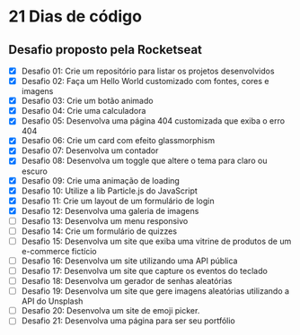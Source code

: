 # 21 Dias de código

## Desafio proposto pela Rocketseat

- [x] Desafio 01: Crie um repositório para listar os projetos desenvolvidos
- [x] Desafio 02: Faça um Hello World customizado com fontes, cores e imagens
- [x] Desafio 03: Crie um botão animado
- [x] Desafio 04: Crie uma calculadora
- [x] Desafio 05: Desenvolva uma página 404 customizada que exiba o erro 404
- [x] Desafio 06: Crie um card com efeito glassmorphism
- [x] Desafio 07: Desenvolva um contador
- [x] Desafio 08: Desenvolva um toggle que altere o tema para claro ou escuro
- [x] Desafio 09: Crie uma animação de loading
- [x] Desafio 10: Utilize a lib Particle.js do JavaScript
- [x] Desafio 11: Crie um layout de um formulário de login
- [x] Desafio 12: Desenvolva uma galeria de imagens
- [ ] Desafio 13: Desenvolva um menu responsivo
- [ ] Desafio 14: Crie um formulário de quizzes
- [ ] Desafio 15: Desenvolva um site que exiba uma vitrine de produtos de um e-commerce fictício
- [ ] Desafio 16: Desenvolva um site utilizando uma API pública
- [ ] Desafio 17: Desenvolva um site que capture os eventos do teclado
- [ ] Desafio 18: Desenvolva um gerador de senhas aleatórias
- [ ] Desafio 19: Desenvolva um site que gere imagens aleatórias utilizando a API do Unsplash
- [ ] Desafio 20: Desenvolva um site de emoji picker.
- [ ] Desafio 21: Desenvolva uma página para ser seu portfólio
